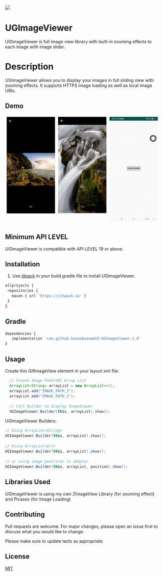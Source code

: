 [![](https://jitpack.io/v/haseebazeem15/UGImageViewer.svg)](https://jitpack.io/#haseebazeem15/UGImageViewer)

# UGImageViewer
UGImageViewer is full image view library with built-in zooming effects to each image with image slider.

# Description
UGImageViewer allows you to display your images in full sliding view with zooming effects. It supports HTTPS image loading as well as local image URIs.


## Demo

<div style="display: flex;">
  <div style="flex: 33.33%;padding: 5px;">
    <img src="https://github.com/haseebazeem15/UGImageViewer/blob/master/demo1.jpeg" alt="Snow" style="width:200px">
  </div>
  <div style="flex: 33.33%;padding: 5px;">
    <img src="https://github.com/haseebazeem15/UGImageViewer/blob/master/demo2.jpeg" alt="Forest" style="width:200px">
  </div>
  <div style="flex: 33.33%;padding: 5px;">
    <img src="https://github.com/haseebazeem15/UGImageViewer/blob/master/demo.gif" alt="Mountains" style="width:200px">
  </div>
</div>

## Minimum API LEVEL
UGImageViewer is compatible with API LEVEL 19 or above.

## Installation

1) Use [jitpack](https://jitpack.io) in your build.gradle file to install UGImageViewer.

```bash
allprojects {
 repositories {
   maven { url 'https://jitpack.io' }
 }
}
```
## Gradle
```bash
dependencies {
   implementation 'com.github.haseebazeem15:UGImageViewer:1.0'
}
```

## Usage

Create this GifImageView element in your layout xml file:

```java
  // Create Image Path/URI Array List
  ArrayList<String> arrayList = new ArrayList<>();
  arrayList.add("IMAGE_PATH_1");
  arrayList.add("IMAGE_PATH_2");

  // Call builder to display ImageViewer
  UGImageViewer.Builder(this, arrayList).show();
```
UGImageViewer Builders:
```java
// Using ArrayList<String>
UGImageViewer.Builder(this, arrayList).show();

// Using ArrayList<Uri>
UGImageViewer.Builder(this, arrayList).show();

// or using image postition in adapter
UGImageViewer.Builder(this, arrayList, position).show();
```

## Libraries Used
UGImageViewer is using my own ZImageView Library (for zooming effect) and Picasso (for Image Loading)

## Contributing
Pull requests are welcome. For major changes, please open an issue first to discuss what you would like to change.

Please make sure to update tests as appropriate.

## License
[MIT](https://choosealicense.com/licenses/mit/)

